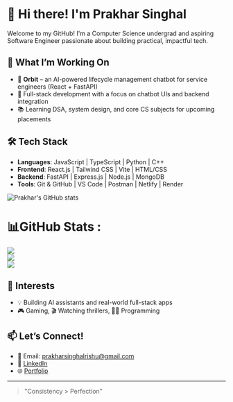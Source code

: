 # 👋 Hi there! I'm Prakhar Singhal

Welcome to my GitHub! I'm a Computer Science undergrad and aspiring Software Engineer passionate about building practical, impactful tech.

## 🚀 What I’m Working On
- 🔧 **Orbit** – an AI-powered lifecycle management chatbot for service engineers (React + FastAPI)
- 💬 Full-stack development with a focus on chatbot UIs and backend integration
- 📚 Learning DSA, system design, and core CS subjects for upcoming placements

## 🛠️ Tech Stack
- **Languages**: JavaScript | TypeScript | Python | C++
- **Frontend**: React.js | Tailwind CSS | Vite | HTML/CSS
- **Backend**: FastAPI | Express.js | Node.js | MongoDB
- **Tools**: Git & GitHub | VS Code | Postman | Netlify | Render

![Prakhar's GitHub stats](https://github-readme-streak-stats.herokuapp.com/?user=prakharsinghal07&theme=vue-dark&hide_border=true)

# 📊GitHub Stats :
![](https://github-readme-stats.vercel.app/api?username=prakharsinghal07&theme=dark&hide_border=false&include_all_commits=false&count_private=false)<br/>
![](https://github-readme-streak-stats.herokuapp.com/?user=prakharsinghal07&theme=dark&hide_border=false)<br/>
![](https://github-readme-stats.vercel.app/api/top-langs/?username=prakharsinghal07&theme=dark&hide_border=false&include_all_commits=false&count_private=false&layout=compact)



## 📌 Interests
- 💡 Building AI assistants and real-world full-stack apps
- 🎮 Gaming, 🎬 Watching thrillers, 👨‍💻 Programming

## 📫 Let’s Connect!
- 📧 Email: prakharsinghalrishu@gmail.com
- 💼 [LinkedIn](https://www.linkedin.com/in/prakhar-singhal-0a6651247?utm_source=share&utm_campaign=share_via&utm_content=profile&utm_medium=android_app)
- 🌐 [Portfolio](https://prakharsinghal.netlify.app/)

---

> "Consistency > Perfection"


